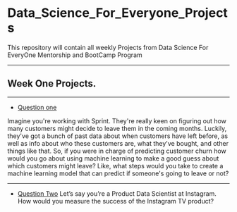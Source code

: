 # Data_Science_For_Everyone_Projects
This repository will contain  all weekly Projects from Data Science For EveryOne Mentorship and BootCamp Program

---

## Week One Projects.

---

* [Question one](https://github.com/edinabwari/Data_Science_For_Everyone_Projects/blob/main/Week%20_1_Projects/Week%201%20project%201.docx)

Imagine you're working with Sprint. They're really keen on figuring out how many customers might decide to leave them in the coming months. Luckily, they've got a bunch of past data about when customers have left before, as well as info about who these customers are, what they've bought, and other things like that.
So, if you were in charge of predicting customer churn how would you go about using machine learning to make a good guess about which customers might leave? Like, what steps would you take to create a machine learning model that can predict if someone's going to leave or not?

---

* [Question Two](https://github.com/edinabwari/Data_Science_For_Everyone_Projects/blob/main/Week%20_1_Projects/Week%201%20Project%202.docx)
 Let’s say you’re a Product Data Scientist at Instagram. How would you measure the success of the Instagram TV product?